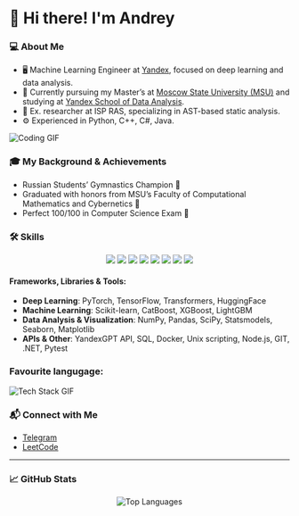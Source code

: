 

# 👋 Hi there! I'm Andrey

### 💻 About Me
- 🖥️ Machine Learning Engineer at [Yandex](https://yandex.com/), focused on deep learning and data analysis.
- 🏫 Currently pursuing my Master’s at [Moscow State University (MSU)](https://cs.msu.ru/en) and studying at [Yandex School of Data Analysis](https://yandexdataschool.com/).
- 🔬 Ex. researcher at ISP RAS, specializing in AST-based static analysis.
- ⚙️ Experienced in Python, C++, C#, Java.

![Coding GIF](https://media.giphy.com/media/QpVUMRUJGokfqXyfa1/giphy.gif)

### 🎓 My Background & Achievements
- Russian Students’ Gymnastics Champion 🥇
- Graduated with honors from MSU’s Faculty of Computational Mathematics and Cybernetics 📜
- Perfect 100/100 in Computer Science Exam 💯

### 🛠️ Skills
<p align="center">
  <img src="https://img.shields.io/badge/-Python-3776AB?style=flat&logo=python&logoColor=white" />
  <img src="https://img.shields.io/badge/-C++-00599C?style=flat&logo=c%2B%2B&logoColor=white" />
  <img src="https://img.shields.io/badge/-C%23-239120?style=flat&logo=c-sharp&logoColor=white" />
  <img src="https://img.shields.io/badge/-Java-007396?style=flat&logo=java&logoColor=white" />
  <img src="https://img.shields.io/badge/-PyTorch-EE4C2C?style=flat&logo=pytorch&logoColor=white" />
  <img src="https://img.shields.io/badge/-TensorFlow-FF6F00?style=flat&logo=tensorflow&logoColor=white" />
  <img src="https://img.shields.io/badge/-NumPy-013243?style=flat&logo=numpy&logoColor=white" />
  <img src="https://img.shields.io/badge/-Pandas-150458?style=flat&logo=pandas&logoColor=white" />
</p>

#### Frameworks, Libraries & Tools:
- **Deep Learning**: PyTorch, TensorFlow, Transformers, HuggingFace
- **Machine Learning**: Scikit-learn, CatBoost, XGBoost, LightGBM
- **Data Analysis & Visualization**: NumPy, Pandas, SciPy, Statsmodels, Seaborn, Matplotlib
- **APIs & Other**: YandexGPT API, SQL, Docker, Unix scripting, Node.js, GIT, .NET, Pytest

### Favourite langugage:
![Tech Stack GIF](https://media.giphy.com/media/coxQHKASG60HrHtvkt/giphy.gif)

### 📬 Connect with Me
- [Telegram](https://t.me/andrey_water)
- [LeetCode](https://leetcode.com/u/andrey_water/)

---

### 📈 GitHub Stats
<p align="center">
<!--   <img src="https://github-readme-stats.vercel.app/api?username=your_github_username&show_icons=true&theme=radical" alt="GitHub Stats"/> -->
  <img src="https://github-readme-stats.vercel.app/api/top-langs/?username=andrey-voter&layout=compact&theme=radical" alt="Top Languages"/>
</p>


